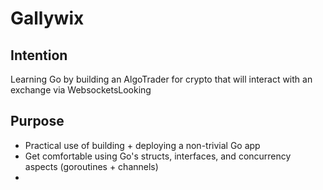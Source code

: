 # Gallywix


## Intention
Learning Go by building an AlgoTrader for crypto that will interact with an exchange 
via WebsocketsLooking


## Purpose
* Practical use of building + deploying a non-trivial Go app
* Get comfortable using Go's structs, interfaces, and concurrency aspects (goroutines + channels)
* 